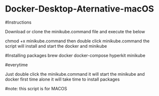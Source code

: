 # Docker-Desktop-Aternative-macOS



#Instructions

Download or clone the minikube.command file and execute the below

chmod +x minikube.command
then double click minikube.command
the script will install and start the docker and minikube


#Installing packages
brew
docker
docker-compose
hyperkit
minikube

#everytime 

Just double click the minikube.command it will start the minikube and docker first time alone it will take time to install packages

#note: this script is for MACOS
